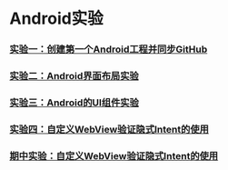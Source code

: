 # Android实验

### [实验一：创建第一个Android工程并同步GitHub](https://github.com/663008381/Android-by-wy/tree/master/实验一)

### [实验二：Android界面布局实验](https://github.com/663008381/Android-by-wy/tree/master/实验二)

### [实验三：Android的UI组件实验](https://github.com/663008381/Android-by-wy/tree/master/实验三)

### [实验四：自定义WebView验证隐式Intent的使用](https://github.com/663008381/Android-by-wy/tree/master/实验四)

### [期中实验：自定义WebView验证隐式Intent的使用](https://github.com/663008381/Android-by-wy/tree/master/期中实验)
